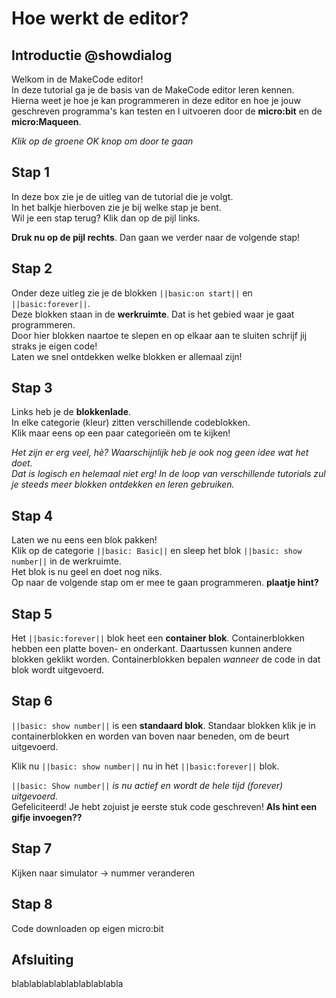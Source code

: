 # Hoe werkt de editor?

## Introductie @showdialog
Welkom in de MakeCode editor!  
In deze tutorial ga je de basis van de MakeCode editor leren kennen.  
Hierna weet je hoe je kan programmeren in deze editor en hoe je jouw geschreven programma's 
kan testen en l uitvoeren door de **micro:bit** en de **micro:Maqueen**.  


*Klik op de groene OK knop om door te gaan*

## Stap 1
In deze box zie je de uitleg van de tutorial die je volgt.  
In het balkje hierboven zie je bij welke stap je bent.    
Wil je een stap terug? Klik dan op de pijl links. 
  
**Druk nu op de pijl rechts**. Dan gaan we verder naar de volgende stap!

## Stap 2
Onder deze uitleg zie je de blokken ``||basic:on start||`` en ``||basic:forever||``.  
Deze blokken staan in de **werkruimte**. Dat is het gebied waar je gaat programmeren.  
Door hier blokken naartoe te slepen en op elkaar aan te sluiten schrijf jij straks je eigen code!  
Laten we snel ontdekken welke blokken er allemaal zijn!

## Stap 3

[//]: # (DEZE STAP NAAR HET EINDE!!)

Links heb je de **blokkenlade**.  
In elke categorie (kleur) zitten verschillende codeblokken.  
Klik maar eens op een paar categorieën om te kijken!  

*Het zijn er erg veel, hè? Waarschijnlijk heb je ook nog geen idee wat het doet.*  
*Dat is logisch en helemaal niet erg! In de loop van verschillende tutorials zul je steeds meer blokken ontdekken en leren gebruiken.*

## Stap 4
Laten we nu eens een blok pakken!  
Klik op de categorie ``||basic: Basic||`` en sleep het blok ``||basic: show number||`` in de werkruimte.   
Het blok is nu geel en doet nog niks.   
Op naar de volgende stap om er mee te gaan programmeren.
**plaatje hint?** 


## Stap 5
Het ``||basic:forever||`` blok heet een **container blok**. Containerblokken hebben een platte boven- en onderkant. Daartussen kunnen andere blokken geklikt worden.
Containerblokken bepalen *wanneer* de code in dat blok wordt uitgevoerd. 

## Stap 6
``||basic: show number||`` is een **standaard blok**. Standaar blokken klik je in containerblokken en worden van boven naar beneden, om de beurt uitgevoerd. 

Klik nu ``||basic: show number||`` nu in het ``||basic:forever||`` blok.  

``||basic: Show number||`` *is nu actief en wordt de hele tijd (forever) uitgevoerd.*      
Gefeliciteerd! Je hebt zojuist je eerste stuk code geschreven!
**Als hint een gifje invoegen??**

## Stap 7
Kijken naar simulator -> nummer veranderen

## Stap 8
Code downloaden op eigen micro:bit

## Afsluiting
blablablablablablablablabla
